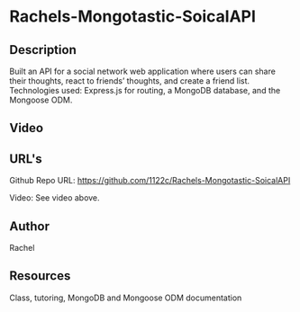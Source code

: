 # Rachels-Mongotastic-SoicalAPI

## Description

Built an API for a social network web application where users can share their thoughts, react to friends’ thoughts, and create a friend list. Technologies used: Express.js for routing, a MongoDB database, and the Mongoose ODM. 

## Video


## URL's

Github Repo URL: https://github.com/1122c/Rachels-Mongotastic-SoicalAPI

Video: See video above.

## Author
Rachel 

## Resources
Class, tutoring, MongoDB and Mongoose ODM documentation
